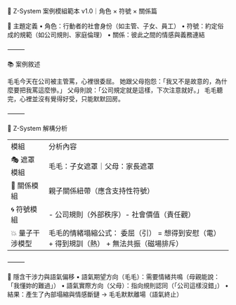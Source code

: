 📘 Z-System 案例模組範本 v1.0｜角色 × 符號 × 關係篇

🧩 主題定義
	•	角色：行動者的社會身份（如主管、子女、員工）
	•	符號：約定俗成的規範（如公司規則、家庭倫理）
	•	關係：彼此之間的情感與義務連結

⸻

📚 案例敘述

毛毛今天在公司被主管罵，心裡很委屈。
她跟父母抱怨：「我又不是故意的，為什麼要把我罵這麼慘。」
父母則說：「公司規定就是這樣，下次注意就好。」
毛毛聽完，心裡並沒有覺得好受，只能默默回房。

⸻

🧠 Z-System 解構分析

|   |   |
|---|---|
|模組|分析內容|
|🎭 遮罩模組|毛毛：子女遮罩｜父母：家長遮罩|
|🔗 關係模組|親子關係紐帶（應含支持性符號）|
|🌀 符號模組|- 公司規則（外部秩序）- 社會價值（責任觀）|
|💥 量子干涉模型|毛毛的情緒塌縮公式： 委屈（引） = 想得到安慰（電） + 得到規訓（熱） + 無法共振（磁場排斥）|

⸻

🌊 隱含干涉力與語氣偏移
	•	語氣期望方向（毛毛）：需要情緒共鳴（母親能說：「我懂妳的難過」）
	•	語氣實際方向（父母）：指向規則認同（「公司這樣沒錯」）
	•	結果：產生了內部塌縮與情感斷鏈 → 毛毛默默離場（語氣終止）
